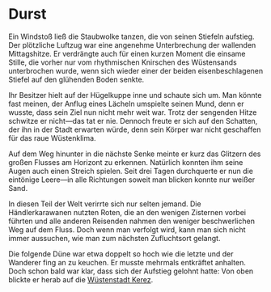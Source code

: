 # Durst

Ein Windstoß ließ die Staubwolke tanzen, die von seinen Stiefeln aufstieg. Der plötzliche Luftzug war eine angenehme Unterbrechung der wallenden Mittagshitze. Er verdrängte auch für einen kurzen Moment die einsame Stille, die vorher nur vom rhythmischen Knirschen des Wüstensands unterbrochen wurde, wenn sich wieder einer der beiden eisenbeschlagenen Stiefel auf den glühenden Boden senkte.

Ihr Besitzer hielt auf der Hügelkuppe inne und schaute sich um. Man könnte fast meinen, der Anflug eines Lächeln umspielte seinen Mund, denn er wusste, dass sein Ziel nun nicht mehr weit war. Trotz der sengenden Hitze schwitze er nicht&mdash;das tat er nie. Dennoch freute er sich auf den Schatten, der ihn in der Stadt erwarten würde, denn sein Körper war nicht geschaffen für das raue Wüstenklima.

Auf dem Weg hinunter in die nächste Senke meinte er kurz das Glitzern des großen Flusses am Horizont zu erkennen. Natürlich konnten ihm seine Augen auch einen Streich spielen. Seit drei Tagen durchquerte er nun die eintönige Leere&mdash;in alle Richtungen soweit man blicken konnte nur weißer Sand.

In diesen Teil der Welt verirrte sich nur selten jemand. Die Händlerkarawanen nutzten Roten, die an den wenigen Zisternen vorbei führten und alle anderen Reisenden nahmen den weniger beschwerlichen Weg auf dem Fluss. Doch wenn man verfolgt wird, kann man sich nicht immer aussuchen, wie man zum nächsten Zufluchtsort gelangt.

Die folgende Düne  war etwa doppelt so hoch wie die letzte und der Wanderer fing an zu keuchen. Er musste mehrmals entkräftet anhalten. Doch schon bald war klar, dass sich der Aufstieg gelohnt hatte: Von oben blickte er herab auf die [Wüstenstadt Kerez](#city-kerez).
